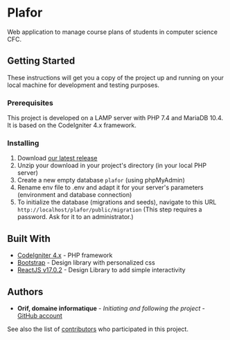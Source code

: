 # Plafor

Web application to manage course plans of students in computer science CFC.

## Getting Started

These instructions will get you a copy of the project up and running on your local machine for development and testing purposes.

### Prerequisites

This project is developed on a LAMP server with PHP 7.4 and MariaDB 10.4.
It is based on the CodeIgniter 4.x framework.

### Installing

1. Download [our latest release](https://github.com/OrifInformatique/plafor/releases/tag/v4.0.1)
2. Unzip your download in your project's directory (in your local PHP server)
3. Create a new empty database ``plafor`` (using phpMyAdmin)
4. Rename env file to .env and adapt it for your server's parameters (environment and database connection)
5. To initialize the database (migrations and seeds), navigate to this URL ``http://localhost/plafor/public/migration`` (This step requires a password. Ask for it to an administrator.)

## Built With

* [CodeIgniter 4.x](https://www.codeigniter.com/) - PHP framework
* [Bootstrap](https://getbootstrap.com/) - Design library with personalized css
* [ReactJS v17.0.2](https://fr.reactjs.org/) - Design Library to add simple interactivity

## Authors

* **Orif, domaine informatique** - *Initiating and following the project* - [GitHub account](https://github.com/OrifInformatique)

See also the list of [contributors](https://github.com/OrifInformatique/plafor/contributors) who participated in this project.
